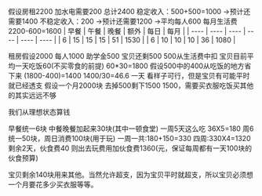 假设房租2200
加水电需要200
总计2400
稳定收入：500+500=1000
->预计还需要1400
不稳定收入：200
->预计还需要1200
->平均每人600
每月生活费2200-600=1600
| 早餐 | 午餐 | 晚餐 | 额外 | 每日 | 每月 |
| ---- | ---- | ---- | ---- | ---- | ---- |
| 6    | 15   | 15   | 15   | 51   | 1530 |
| 6    | 10   | 10   | 10   | 36   | 1080 | 



租房假设2000
每人1000
助学金500
宝贝还剩500
500从生活费中扣
宝贝目前平均一天吃饭60(不买零食的前提)
60\*30=1800
假设500中的400从吃饭的地方省下来
(1800-400)=1400
1400/30=46.6 一天
看样子可行，但是宝贝有可能平时就已经透支
假设一个月2000块
去掉500剩下1500
1500，需要买衣服吃饭买其他的其实远远不够

我们从理想状态算钱

早餐统一6块
中餐晚餐加起来30块(其中一顿食堂)
一周5天这么吃
36X5=180
周6统一50块，周日消费100块(用于玩)
一周一共:180+150=330
四周:330X4=1320
剩余2天，伙食费40 
则出去玩费用加伙食费1360(元，保证每周都有一天100块的伙食预算)

宝贝剩余140块用来其他。当然允许超支，因为宝贝平时就超支，所以宝贝必须想一个月要花多少买衣服等等。